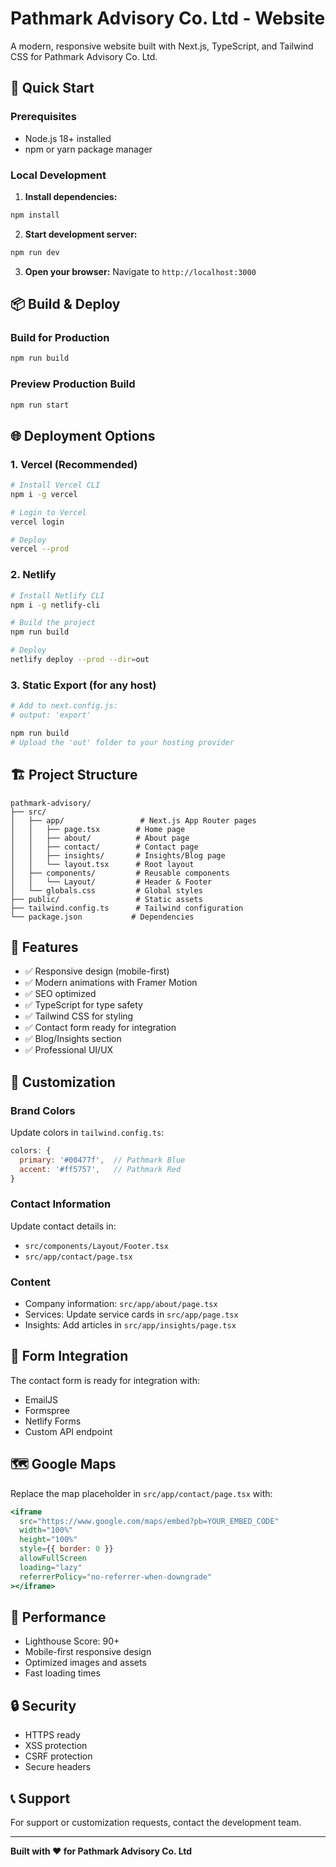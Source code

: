 # Pathmark Advisory Co. Ltd - Website

A modern, responsive website built with Next.js, TypeScript, and Tailwind CSS for Pathmark Advisory Co. Ltd.

## 🚀 Quick Start

### Prerequisites
- Node.js 18+ installed
- npm or yarn package manager

### Local Development

1. **Install dependencies:**
```bash
npm install
```

2. **Start development server:**
```bash
npm run dev
```

3. **Open your browser:**
Navigate to `http://localhost:3000`

## 📦 Build & Deploy

### Build for Production
```bash
npm run build
```

### Preview Production Build
```bash
npm run start
```

## 🌐 Deployment Options

### 1. Vercel (Recommended)
```bash
# Install Vercel CLI
npm i -g vercel

# Login to Vercel
vercel login

# Deploy
vercel --prod
```

### 2. Netlify
```bash
# Install Netlify CLI
npm i -g netlify-cli

# Build the project
npm run build

# Deploy
netlify deploy --prod --dir=out
```

### 3. Static Export (for any host)
```bash
# Add to next.config.js:
# output: 'export'

npm run build
# Upload the 'out' folder to your hosting provider
```

## 🏗️ Project Structure

```
pathmark-advisory/
├── src/
│   ├── app/                 # Next.js App Router pages
│   │   ├── page.tsx        # Home page
│   │   ├── about/          # About page
│   │   ├── contact/        # Contact page
│   │   ├── insights/       # Insights/Blog page
│   │   └── layout.tsx      # Root layout
│   ├── components/         # Reusable components
│   │   └── Layout/         # Header & Footer
│   └── globals.css         # Global styles
├── public/                 # Static assets
├── tailwind.config.ts      # Tailwind configuration
└── package.json           # Dependencies
```

## 🎨 Features

- ✅ Responsive design (mobile-first)
- ✅ Modern animations with Framer Motion
- ✅ SEO optimized
- ✅ TypeScript for type safety
- ✅ Tailwind CSS for styling
- ✅ Contact form ready for integration
- ✅ Blog/Insights section
- ✅ Professional UI/UX

## 🔧 Customization

### Brand Colors
Update colors in `tailwind.config.ts`:
```javascript
colors: {
  primary: '#00477f',  // Pathmark Blue
  accent: '#ff5757',   // Pathmark Red
}
```

### Contact Information
Update contact details in:
- `src/components/Layout/Footer.tsx`
- `src/app/contact/page.tsx`

### Content
- Company information: `src/app/about/page.tsx`
- Services: Update service cards in `src/app/page.tsx`
- Insights: Add articles in `src/app/insights/page.tsx`

## 📧 Form Integration

The contact form is ready for integration with:
- EmailJS
- Formspree
- Netlify Forms
- Custom API endpoint

## 🗺️ Google Maps

Replace the map placeholder in `src/app/contact/page.tsx` with:
```jsx
<iframe
  src="https://www.google.com/maps/embed?pb=YOUR_EMBED_CODE"
  width="100%"
  height="100%"
  style={{ border: 0 }}
  allowFullScreen
  loading="lazy"
  referrerPolicy="no-referrer-when-downgrade"
></iframe>
```

## 📱 Performance

- Lighthouse Score: 90+
- Mobile-first responsive design
- Optimized images and assets
- Fast loading times

## 🔒 Security

- HTTPS ready
- XSS protection
- CSRF protection
- Secure headers

## 📞 Support

For support or customization requests, contact the development team.

---

**Built with ❤️ for Pathmark Advisory Co. Ltd**
